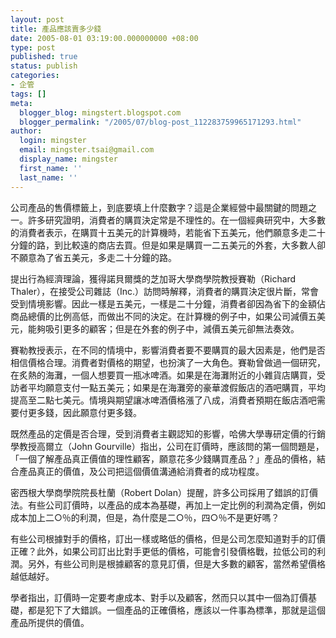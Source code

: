 ```yaml
---
layout: post
title: 產品應該賣多少錢
date: 2005-08-01 03:19:00.000000000 +08:00
type: post
published: true
status: publish
categories:
- 企管
tags: []
meta:
  blogger_blog: mingstert.blogspot.com
  blogger_permalink: "/2005/07/blog-post_112283759965171293.html"
author:
  login: mingster
  email: mingster.tsai@gmail.com
  display_name: mingster
  first_name: ''
  last_name: ''
---
```

<p class="mobile-post">公司產品的售價標籤上，到底要填上什麼數字？這是企業經營中最關鍵的問題之一。許多研究證明，消費者的購買決定常是不理性的。在一個經典研究中，大多數的消費者表示，在購買十五美元的計算機時，若能省下五美元，他們願意多走二十分鐘的路，到比較遠的商店去買。但是如果是購買一二五美元的外套，大多數人卻不願意為了省五美元，多走二十分鐘的路。</p>
<p>提出行為經濟理論，獲得諾貝爾獎的芝加哥大學商學院教授賽勒（Richard Thaler），在接受公司雜誌（Inc.）訪問時解釋，消費者的購買決定很片斷，常會受到情境影響。因此一樣是五美元，一樣是二十分鐘，消費者卻因為省下的金額佔商品總價的比例高低，而做出不同的決定。在計算機的例子中，如果公司減價五美元，能夠吸引更多的顧客；但是在外套的例子中，減價五美元卻無法奏效。</p>
<p>賽勒教授表示，在不同的情境中，影響消費者要不要購買的最大因素是，他們是否相信價格合理。消費者對價格的期望，也扮演了一大角色。賽勒曾做過一個研究，在炙熱的海灘，一個人想要買一瓶冰啤酒。如果是在海灘附近的小雜貨店購買，受訪者平均願意支付一點五美元；如果是在海灘旁的豪華渡假飯店的酒吧購買，平均提高至二點七美元。情境與期望讓冰啤酒價格漲了八成，消費者預期在飯店酒吧需要付更多錢，因此願意付更多錢。</p>
<p>既然產品的定價是否合理，受到消費者主觀認知的影響，哈佛大學專研定價的行銷學教授高爾立（John Gourville）指出，公司在訂價時，應該問的第一個問題是，「一個了解產品真正價值的理性顧客，願意花多少錢購買產品？」產品的價格，結合產品真正的價值，及公司把這個價值溝通給消費者的成功程度。</p>
<p>密西根大學商學院院長杜蘭（Robert Dolan）提醒，許多公司採用了錯誤的訂價法。有些公司訂價時，以產品的成本為基礎，再加上一定比例的利潤為定價，例如成本加上二○％的利潤，但是，為什麼是二○％，四○％不是更好嗎？</p>
<p>有些公司根據對手的價格，訂出一樣或略低的價格，但是公司怎麼知道對手的訂價正確？此外，如果公司訂出比對手更低的價格，可能會引發價格戰，拉低公司的利潤。另外，有些公司則是根據顧客的意見訂價，但是大多數的顧客，當然希望價格越低越好。</p>
<p>學者指出，訂價時一定要考慮成本、對手以及顧客，然而只以其中一個為訂價基礎，都是犯下了大錯誤。一個產品的正確價格，應該以一件事為標準，那就是這個產品所提供的價值。</p>
